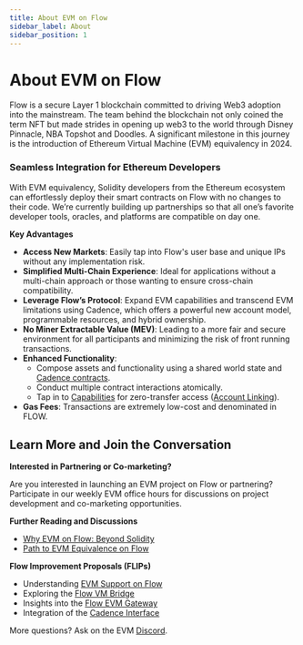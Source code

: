 ```yaml
---
title: About EVM on Flow
sidebar_label: About
sidebar_position: 1
---
```


# About EVM on Flow

Flow is a secure Layer 1 blockchain committed to driving Web3 adoption into the mainstream. The team behind the blockchain not only coined the term NFT but made strides in opening up web3 to the world through Disney Pinnacle, NBA Topshot and Doodles. A significant milestone in this journey is the introduction of Ethereum Virtual Machine (EVM) equivalency in 2024. 

### **Seamless Integration for Ethereum Developers**

With EVM equivalency, Solidity developers from the Ethereum ecosystem can effortlessly deploy their smart contracts on Flow with no changes to their code. We’re currently building up partnerships so that all one’s favorite developer tools, oracles, and platforms are compatible on day one.

**Key Advantages**

- **Access New Markets**: Easily tap into Flow's user base and unique IPs without any implementation risk.
- **Simplified Multi-Chain Experience**: Ideal for applications without a multi-chain approach or those wanting to ensure cross-chain compatibility.
- **Leverage Flow’s Protocol**: Expand EVM capabilities and transcend EVM limitations using Cadence, which offers a powerful new account model, programmable resources, and hybrid ownership.
- **No Miner Extractable Value (MEV)**: Leading to a more fair and secure environment for all participants and minimizing the risk of front running transactions.
- **Enhanced Functionality**:
    - Compose assets and functionality using a shared world state and [Cadence contracts](https://cadence-lang.org/).
    - Conduct multiple contract interactions atomically.
    - Tap in to [Capabilities](https://cadence-lang.org/docs/tutorial/capabilities) for zero-transfer access ([Account Linking](https://developers.flow.com/build/advanced-concepts/account-linking)).
- **Gas Fees**: Transactions are extremely low-cost and denominated in FLOW.

## Learn More and Join the Conversation

**Interested in Partnering or Co-marketing?**

Are you interested in launching an EVM project on Flow or partnering? Participate in our weekly EVM office hours for discussions on project development and co-marketing opportunities.

**Further Reading and Discussions**

- [Why EVM on Flow: Beyond Solidity](https://forum.flow.com/t/evm-on-flow-beyond-solidity/5260)
- [Path to EVM Equivalence on Flow](https://forum.flow.com/t/evm-equivalence-on-flow-proposal-and-path-forward/5478)

**Flow Improvement Proposals (FLIPs)**

- Understanding [EVM Support on Flow](https://github.com/onflow/flips/pull/225)
- Exploring the [Flow VM Bridge](https://github.com/onflow/flips/pull/233/files/d5bc46c4b13f0b9b168a94f994c77a5a689f6b24..122e938b7acae7e774246b1b66aaf5979ca21444)
- Insights into the [Flow EVM Gateway](https://github.com/onflow/flips/pull/235/files)
- Integration of the [Cadence Interface](https://github.com/onflow/flips/blob/f646491ec895442dcccdb24d80080bab1c56188e/protocol/20231116-evm-support.md)

More questions? Ask on the EVM [Discord](https://discord.com/channels/613813861610684416/1167476806333513800).